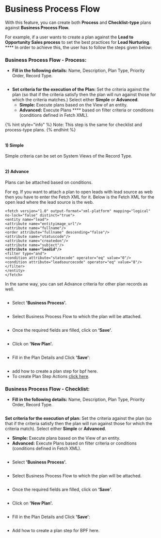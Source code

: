 # Business Process Flow

With this feature, you can create both **Process** and **Checklist-type** plans against **Business Process Flow.**

For example, if a user wants to create a plan against the **Lead to Opportunity Sales process** to set the best practices for **Lead Nurturing**. **** In order to achieve this, the user has to follow the steps given below:

### Business Process Flow - Process:

* **Fill in the following details:** Name, Description, Plan Type, Priority Order, Record Type.

<figure><img src="../../../../.gitbook/assets/BPF_5.png" alt=""><figcaption></figcaption></figure>

* **Set criteria for the execution of the Plan:** Set the criteria against the plan (so that if the criteria satisfy then the plan will run against those for which the criteria matches.) Select either **Simple** or **Advanced**.
  * **Simple:** Execute plans based on the View of an entity.
  * **Advanced:** Execute Plans **** based on filter criteria or conditions (conditions defined in Fetch XML).

{% hint style="info" %}
Note: This step is the same for checklist and process-type plans.
{% endhint %}

<figure><img src="../../../../.gitbook/assets/BPF_6 (1).png" alt=""><figcaption></figcaption></figure>

#### **1)    Simple**&#x20;

Simple criteria can be set on System Views of the Record Type.

<figure><img src="../../../../.gitbook/assets/BPF_7 (1).png" alt=""><figcaption></figcaption></figure>

#### 2) Advance&#x20;

Plans can be attached based on conditions.&#x20;

For eg. If you want to attach a plan to open leads with lead source as web then you have to enter the Fetch XML for it. Below is the Fetch XML for the open lead where the lead source is the web.

<pre><code>&#x3C;fetch version="1.0" output-format="xml-platform" mapping="logical" no-lock="false" distinct="true">
&#x3C;entity name="lead">
&#x3C;attribute name="entityimage_url"/>
&#x3C;attribute name="fullname"/>
&#x3C;order attribute="fullname" descending="false"/>
&#x3C;attribute name="statuscode"/>
&#x3C;attribute name="createdon"/>
&#x3C;attribute name="subject"/>
<strong>&#x3C;attribute name="leadid"/>
</strong>&#x3C;filter type="and">
&#x3C;condition attribute="statecode" operator="eq" value="0"/>
&#x3C;condition attribute="leadsourcecode" operator="eq" value="8"/>
&#x3C;/filter>
&#x3C;/entity>
&#x3C;/fetch></code></pre>

In the same way, you can set Advance criteria for other plan records as well.

<figure><img src="../../../../.gitbook/assets/Bpf_8.png" alt=""><figcaption></figcaption></figure>

* Select **'Business Process'.**

<figure><img src="../../../../.gitbook/assets/Bpf_9.png" alt=""><figcaption></figcaption></figure>

* Select Business Process Flow to which the plan will be attached.

<figure><img src="../../../../.gitbook/assets/BPF_10 (1).png" alt=""><figcaption></figcaption></figure>

* Once the required fields are filled, click on **‘Save’**.

<figure><img src="../../../../.gitbook/assets/BPF_11 (1).png" alt=""><figcaption></figcaption></figure>

* Click on **'New Plan'.**

<figure><img src="../../../../.gitbook/assets/BPF_12.png" alt=""><figcaption></figcaption></figure>

* Fill in the Plan Details and Click **'Save'**:

<figure><img src="../../../../.gitbook/assets/BPF_13.png" alt=""><figcaption></figcaption></figure>

* add how to create a plan step for bpf here.&#x20;
* To create Plan Step Actions [click here](https://docs.inogic.com/business-process-checklist/configuration/configuration-for-plans-process/plan-step-action).

### Business Process Flow - Checklist:

* **Fill in the following details:** Name, Description, Plan Type, Priority Order, Record Type.

<figure><img src="../../../../.gitbook/assets/BPF_5 (1).png" alt=""><figcaption></figcaption></figure>

**Set criteria for the execution of plan:** Set the criteria against the plan (so that if the criteria satisfy then the plan will run against those for which the criteria match). Select either **Simple** or **Advanced**.

* **Simple:** Execute plans based on the View of an entity.
* **Advanced:** Execute Plans based on filter criteria or conditions (conditions defined in Fetch XML).

<figure><img src="../../../../.gitbook/assets/BPF_6.png" alt=""><figcaption></figcaption></figure>

* Select **'Business Process'.**

<figure><img src="../../../../.gitbook/assets/BPF_7 (2).png" alt=""><figcaption></figcaption></figure>

* Select Business Process Flow to which the plan will be attached.

<figure><img src="../../../../.gitbook/assets/BPF_8.png" alt=""><figcaption></figcaption></figure>

* Once the required fields are filled, click on **‘Save’**.

<figure><img src="../../../../.gitbook/assets/BPF_9.png" alt=""><figcaption></figcaption></figure>

* Click on **'New Plan'.**

<figure><img src="../../../../.gitbook/assets/BPF_10.png" alt=""><figcaption></figcaption></figure>

* Fill in the Plan Details and Click **'Save'**:

<figure><img src="../../../../.gitbook/assets/BPF_11.png" alt=""><figcaption></figcaption></figure>

* Add how to create a plan step for BPF here.
